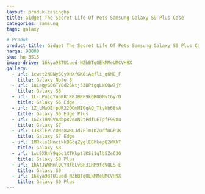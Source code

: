 ```yaml
---
layout: produk-casinghp
title: Gidget The Secret Life Of Pets Samsung Galaxy S9 Plus Case
categories: samsung
tags: galaxy

# Produk
product-title: Gidget The Secret Life Of Pets Samsung Galaxy S9 Plus Case
harga: 90000
sku: hn-3515
image-drive: 16kya98TU1ued-NZbBTqOEkMMeUMCVH9X
gallery:
  - url: 1cwet2NDNySCy9HXfGK8iAqfli_q6MC_F
    title: Galaxy Note 8
  - url: 1uLaqyG06TV8d2SNtj53BPtgqLNGQw7jY
    title: Galaxy S6
  - url: 1L-LPujgYu5KR1K83BKF9kQRO0Mvt6yrD
    title: Galaxy S6 Edge
  - url: 1Z_LMwOErpUR22OOmMIGqAQ_Ttykb68sA
    title: Galaxy S6 Edge Plus
  - url: 1GZx1HNGVANbp82eAN2tPdfLETpfF998u
    title: Galaxy S7
  - url: 1J88lEPucONc8wRUJd7FTm1KZunfDGPiK
    title: Galaxy S7 Edge
  - url: 1MRkls1HncikkBGcqZyglEGhkepQ2WKkT
    title: Galaxy S8
  - url: 1wc9XR4Y9qbq1XTKkptlKSi1qlbSZe63G
    title: Galaxy S8 Plus
  - url: 1hAtJWWMnlQUYRfbLvBF31RM9fdVQLS-E
    title: Galaxy S9
  - url: 16kya98TU1ued-NZbBTqOEkMMeUMCVH9X
    title: Galaxy S9 Plus
---
```

